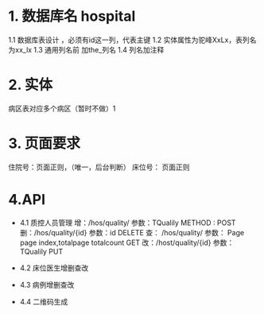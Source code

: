 # 1. 数据库名 hospital
  1.1 数据库表设计 ，必须有id这一列，代表主键
  1.2 实体属性为驼峰XxLx，表列名为xx_lx
  1.3 通用列名前 加the_列名
  1.4 列名加注释
# 2. 实体
病区表对应多个病区（暂时不做）1

# 3. 页面要求
  住院号：页面正则，（唯一，后台判断）
 床位号： 页面正则
 

# 4.API
 - 4.1 质控人员管理
               增：/hos/quality/   参数：TQualily   METHOD : POST
               删：/hos/quality/{id}    参数：id    DELETE
               查： /hos/quality/    参数： Page<T> page index,totalpage totalcount  GET
               改：/host/quality/{id}   参数：TQualily   PUT
  
 - 4.2 床位医生增删查改
 
 - 4.3 病例增删查改 
 
 - 4.4 二维码生成
 
 